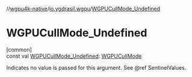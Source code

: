 //[wgpu4k-native](../../index.md)/[io.ygdrasil.wgpu](index.md)/[WGPUCullMode_Undefined](-w-g-p-u-cull-mode_-undefined.md)

# WGPUCullMode_Undefined

[common]\
const val [WGPUCullMode_Undefined](-w-g-p-u-cull-mode_-undefined.md): [WGPUCullMode](-w-g-p-u-cull-mode/index.md)

Indicates no value is passed for this argument. See @ref SentinelValues.